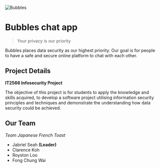 ![Bubbles](https://user-images.githubusercontent.com/65378401/205416409-78229e23-ddf0-4391-b891-eeb42dca0d4d.svg)

# Bubbles chat app

> Your privacy is our priority

Bubbles places data security as our highest priority. Our goal is for people to have a safe and secure online platform to chat with each other.


## Project Details

**IT2566 Infosecurity Project**

The objective of this project is for students to apply the knowledge and skills acquired, to develop a software project utilising information security principles and techniques and demonstrate the understanding how data security could be achieved.


## Our Team

_Team Japanese French Toast_

- Jabriel Seah **(Leader)**
- Clarence Koh
- Royston Loo
- Fong Chung Wai

